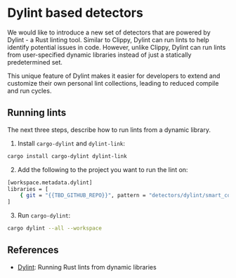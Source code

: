 # Dylint based detectors

We would like to introduce a new set of detectors that are powered by Dylint - a Rust linting tool. Similar to Clippy, Dylint can run lints to help identify potential issues in code. However, unlike Clippy, Dylint can run lints from user-specified dynamic libraries instead of just a statically predetermined set.

This unique feature of Dylint makes it easier for developers to extend and customize their own personal lint collections, leading to reduced compile and run cycles.

## Running lints

The next three steps, describe how to run lints from a dynamic library.

1. Install `cargo-dylint` and `dylint-link`:

```sh
cargo install cargo-dylint dylint-link
```

2. Add the following to the project you want to run the lint on:

```sh
[workspace.metadata.dylint]
libraries = [
    { git = "{{TBD_GITHUB_REPO}}", pattern = "detectors/dylint/smart_contract_linters/*" },
]
```

3. Run `cargo-dylint`:

```sh
cargo dylint --all --workspace
```

## References

- [Dylint](https://github.com/trailofbits/dylint): Running Rust lints from dynamic libraries
